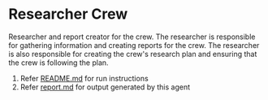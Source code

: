 # Researcher Crew

Researcher and report creator for the crew. The researcher is responsible for gathering information and creating reports for the crew. The researcher is also responsible for creating the crew's research plan and ensuring that the crew is following the plan.
1. Refer [README.md](../README.md) for run instructions
2. Refer [report.md](report.md) for output generated by this agent
